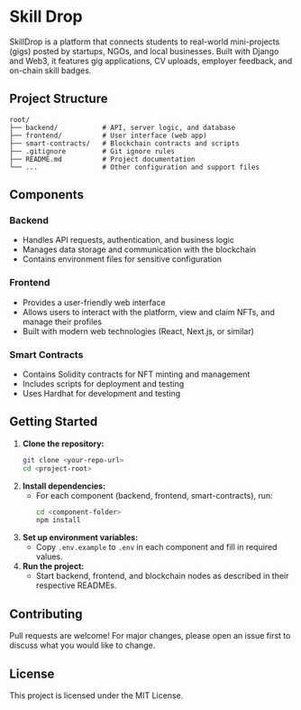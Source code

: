# Skill Drop

SkillDrop is a platform that connects students to real-world mini-projects (gigs) posted by startups, NGOs, and local businesses. Built with Django and Web3, it features gig applications, CV uploads, employer feedback, and on-chain skill badges.

## Project Structure

```
root/
├── backend/           # API, server logic, and database
├── frontend/          # User interface (web app)
├── smart-contracts/   # Blockchain contracts and scripts
├── .gitignore         # Git ignore rules
├── README.md          # Project documentation
└── ...                # Other configuration and support files
```

## Components

### Backend
- Handles API requests, authentication, and business logic
- Manages data storage and communication with the blockchain
- Contains environment files for sensitive configuration

### Frontend
- Provides a user-friendly web interface
- Allows users to interact with the platform, view and claim NFTs, and manage their profiles
- Built with modern web technologies (React, Next.js, or similar)

### Smart Contracts
- Contains Solidity contracts for NFT minting and management
- Includes scripts for deployment and testing
- Uses Hardhat for development and testing

## Getting Started

1. **Clone the repository:**
   ```bash
   git clone <your-repo-url>
   cd <project-root>
   ```
2. **Install dependencies:**
   - For each component (backend, frontend, smart-contracts), run:
     ```bash
     cd <component-folder>
     npm install
     ```
3. **Set up environment variables:**
   - Copy `.env.example` to `.env` in each component and fill in required values.
4. **Run the project:**
   - Start backend, frontend, and blockchain nodes as described in their respective READMEs.

## Contributing
Pull requests are welcome! For major changes, please open an issue first to discuss what you would like to change.

## License
This project is licensed under the MIT License. 